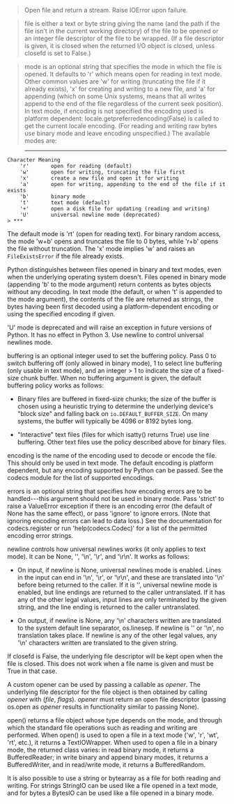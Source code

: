 >Open file and return a stream.  Raise IOError upon failure.

  > file is either a text or byte string giving the name (and the path
   if the file isn't in the current working directory) of the file to
   be opened or an integer file descriptor of the file to be
   wrapped. (If a file descriptor is given, it is closed when the
   returned I/O object is closed, unless closefd is set to False.)

   >mode is an optional string that specifies the mode in which the file
   is opened. It defaults to 'r' which means open for reading in text
   mode.  Other common values are 'w' for writing (truncating the file if
   it already exists), 'x' for creating and writing to a new file, and
   'a' for appending (which on some Unix systems, means that all writes
   append to the end of the file regardless of the current seek position).
   In text mode, if encoding is not specified the encoding used is platform
   dependent: locale.getpreferredencoding(False) is called to get the
   current locale encoding. (For reading and writing raw bytes use binary
   mode and leave encoding unspecified.) The available modes are:

   > ***
    Character Meaning
        'r'       open for reading (default)   
        'w'       open for writing, truncating the file first
        'x'       create a new file and open it for writing
        'a'       open for writing, appending to the end of the file if it exists
        'b'       binary mode
        't'       text mode (default)
        '+'       open a disk file for updating (reading and writing)
        'U'       universal newline mode (deprecated)
    > ***

  The default mode is 'rt' (open for reading text). For binary random
  access, the mode 'w+b' opens and truncates the file to 0 bytes, while
  'r+b' opens the file without truncation. The 'x' mode implies 'w' and
  raises an `FileExistsError` if the file already exists.

  Python distinguishes between files opened in binary and text modes,
  even when the underlying operating system doesn't. Files opened in
  binary mode (appending 'b' to the mode argument) return contents as
  bytes objects without any decoding. In text mode (the default, or when
  't' is appended to the mode argument), the contents of the file are
  returned as strings, the bytes having been first decoded using a
  platform-dependent encoding or using the specified encoding if given.

  'U' mode is deprecated and will raise an exception in future versions
  of Python.  It has no effect in Python 3.  Use newline to control
  universal newlines mode.

  buffering is an optional integer used to set the buffering policy.
  Pass 0 to switch buffering off (only allowed in binary mode), 1 to select
  line buffering (only usable in text mode), and an integer > 1 to indicate
  the size of a fixed-size chunk buffer.  When no buffering argument is
  given, the default buffering policy works as follows:

  * Binary files are buffered in fixed-size chunks; the size of the buffer
    is chosen using a heuristic trying to determine the underlying device's
    "block size" and falling back on `io.DEFAULT_BUFFER_SIZE`.
    On many systems, the buffer will typically be 4096 or 8192 bytes long.

  * "Interactive" text files (files for which isatty() returns True)
    use line buffering.  Other text files use the policy described above
    for binary files.

  encoding is the name of the encoding used to decode or encode the
  file. This should only be used in text mode. The default encoding is
  platform dependent, but any encoding supported by Python can be
  passed.  See the codecs module for the list of supported encodings.

  errors is an optional string that specifies how encoding errors are to
  be handled---this argument should not be used in binary mode. Pass
  'strict' to raise a ValueError exception if there is an encoding error
  (the default of None has the same effect), or pass 'ignore' to ignore
  errors. (Note that ignoring encoding errors can lead to data loss.)
  See the documentation for codecs.register or run 'help(codecs.Codec)'
  for a list of the permitted encoding error strings.

  newline controls how universal newlines works (it only applies to text
  mode). It can be None, '', '\n', '\r', and '\r\n'.  It works as
  follows:

  * On input, if newline is None, universal newlines mode is
    enabled. Lines in the input can end in '\n', '\r', or '\r\n', and
    these are translated into '\n' before being returned to the
    caller. If it is '', universal newline mode is enabled, but line
    endings are returned to the caller untranslated. If it has any of
    the other legal values, input lines are only terminated by the given
    string, and the line ending is returned to the caller untranslated.

  * On output, if newline is None, any '\n' characters written are
    translated to the system default line separator, os.linesep. If
    newline is '' or '\n', no translation takes place. If newline is any
    of the other legal values, any '\n' characters written are translated
    to the given string.

  If closefd is False, the underlying file descriptor will be kept open
  when the file is closed. This does not work when a file name is given
  and must be True in that case.

  A custom opener can be used by passing a callable as *opener*. The
  underlying file descriptor for the file object is then obtained by
  calling *opener* with (*file*, *flags*). *opener* must return an open
  file descriptor (passing os.open as *opener* results in functionality
  similar to passing None).

  open() returns a file object whose type depends on the mode, and
  through which the standard file operations such as reading and writing
  are performed. When open() is used to open a file in a text mode ('w',
  'r', 'wt', 'rt', etc.), it returns a TextIOWrapper. When used to open
  a file in a binary mode, the returned class varies: in read binary
  mode, it returns a BufferedReader; in write binary and append binary
  modes, it returns a BufferedWriter, and in read/write mode, it returns
  a BufferedRandom.

  It is also possible to use a string or bytearray as a file for both
  reading and writing. For strings StringIO can be used like a file
  opened in a text mode, and for bytes a BytesIO can be used like a file
  opened in a binary mode.
